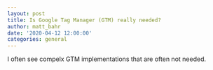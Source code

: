 ```yaml
---
layout: post
title: Is Google Tag Manager (GTM) really needed?
author: matt_bahr
date: '2020-04-12 12:00:00'
categories: general
---
```


I often see compelx GTM implementations that are often not needed. 